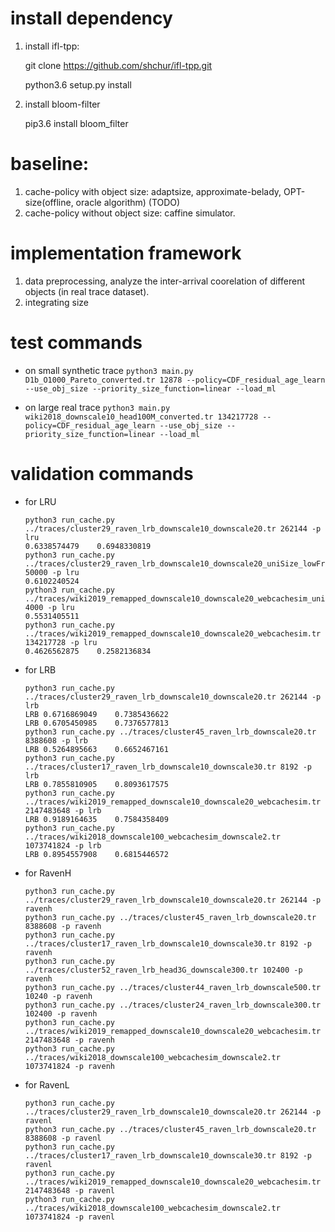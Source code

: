 # install dependency
1) install ifl-tpp:

    git clone https://github.com/shchur/ifl-tpp.git
    
    python3.6 setup.py install
    
2) install bloom-filter

    pip3.6 install bloom_filter


# baseline: 
  1) cache-policy with object size: adaptsize, approximate-belady, OPT-size(offline, oracle algorithm) (TODO)
  2) cache-policy without object size: caffine simulator.
  
  
# implementation framework
1. data preprocessing, analyze the inter-arrival coorelation of different objects (in real trace dataset).
2. integrating size
  

# test commands

- on small synthetic trace
    ```python3 main.py D1b_O1000_Pareto_converted.tr 12878 --policy=CDF_residual_age_learn --use_obj_size --priority_size_function=linear --load_ml```
    
- on large real trace
    ```python3 main.py wiki2018_downscale10_head100M_converted.tr 134217728 --policy=CDF_residual_age_learn --use_obj_size --priority_size_function=linear --load_ml```


# validation commands
- for LRU
    ```
    python3 run_cache.py ../traces/cluster29_raven_lrb_downscale10_downscale20.tr 262144 -p lru
    0.6338574479	0.6948330819
    python3 run_cache.py ../traces/cluster29_raven_lrb_downscale10_downscale20_uniSize_lowFreq25.tr 50000 -p lru
    0.6102240524
    python3 run_cache.py ../traces/wiki2019_remapped_downscale10_downscale20_webcachesim_uniSize.tr 4000 -p lru
    0.5531405511
    python3 run_cache.py ../traces/wiki2019_remapped_downscale10_downscale20_webcachesim.tr 134217728 -p lru
    0.4626562875	0.2582136834
    ```
- for LRB
    ```
    python3 run_cache.py ../traces/cluster29_raven_lrb_downscale10_downscale20.tr 262144 -p lrb
    LRB 0.6716869049	0.7385436622
    LRB 0.6705450985	0.7376577813
    python3 run_cache.py ../traces/cluster45_raven_lrb_downscale20.tr 8388608 -p lrb
    LRB	0.5264895663	0.6652467161
    python3 run_cache.py ../traces/cluster17_raven_lrb_downscale10_downscale30.tr 8192 -p lrb 
    LRB 0.7855810905	0.8093617575
    python3 run_cache.py ../traces/wiki2019_remapped_downscale10_downscale20_webcachesim.tr 2147483648 -p lrb
    LRB 0.9189164635	0.7584358409
    python3 run_cache.py ../traces/wiki2018_downscale100_webcachesim_downscale2.tr 1073741824 -p lrb
    LRB	0.8954557908	0.6815446572
    ```
- for RavenH
    ```
    python3 run_cache.py ../traces/cluster29_raven_lrb_downscale10_downscale20.tr 262144 -p ravenh
    python3 run_cache.py ../traces/cluster45_raven_lrb_downscale20.tr 8388608 -p ravenh
    python3 run_cache.py ../traces/cluster17_raven_lrb_downscale10_downscale30.tr 8192 -p ravenh
    python3 run_cache.py ../traces/cluster52_raven_lrb_head3G_downscale300.tr 102400 -p ravenh
    python3 run_cache.py ../traces/cluster44_raven_lrb_downscale500.tr 10240 -p ravenh
    python3 run_cache.py ../traces/cluster24_raven_lrb_downscale300.tr 102400 -p ravenh
    python3 run_cache.py ../traces/wiki2019_remapped_downscale10_downscale20_webcachesim.tr 2147483648 -p ravenh
    python3 run_cache.py ../traces/wiki2018_downscale100_webcachesim_downscale2.tr 1073741824 -p ravenh
    ```
- for RavenL
    ```
    python3 run_cache.py ../traces/cluster29_raven_lrb_downscale10_downscale20.tr 262144 -p ravenl
    python3 run_cache.py ../traces/cluster45_raven_lrb_downscale20.tr 8388608 -p ravenl
    python3 run_cache.py ../traces/cluster17_raven_lrb_downscale10_downscale30.tr 8192 -p ravenl
    python3 run_cache.py ../traces/wiki2019_remapped_downscale10_downscale20_webcachesim.tr 2147483648 -p ravenl
    python3 run_cache.py ../traces/wiki2018_downscale100_webcachesim_downscale2.tr 1073741824 -p ravenl
    ``` 
